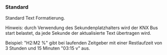 ﻿### Standard

Standard Text Formatierung.

Hinweis: durch Verwendung des Sekundenplatzhalters wird der KNX Bus start belastet, da jede Sekunde der aktualisierte Text übertragen wird.

Beispiel: "H2:M2 %" gibt bei laufenden Zeitgeber mit einer Restlaufzeit von 3 Stunden und 15 Minuten "03:15 v" aus.

